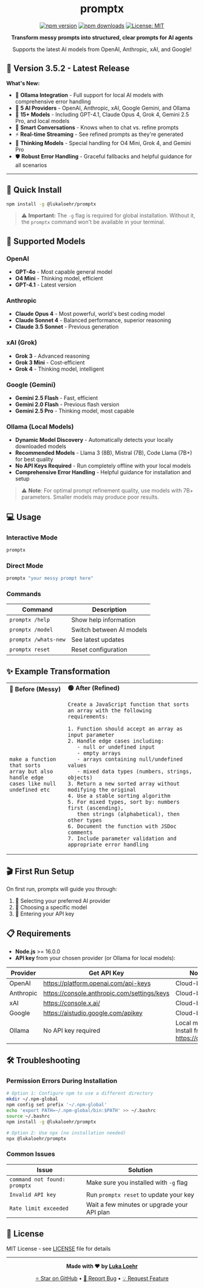 <div align="center">

# promptx

[![npm version](https://img.shields.io/npm/v/@lukaloehr/promptx.svg)](https://www.npmjs.com/package/@lukaloehr/promptx)
[![npm downloads](https://img.shields.io/npm/dm/@lukaloehr/promptx.svg)](https://www.npmjs.com/package/@lukaloehr/promptx)
[![License: MIT](https://img.shields.io/badge/License-MIT-yellow.svg)](https://opensource.org/licenses/MIT)

**Transform messy prompts into structured, clear prompts for AI agents**

Supports the latest AI models from OpenAI, Anthropic, xAI, and Google!

</div>

## 🎉 Version 3.5.2 - Latest Release

**What's New:**
- 🦙 **Ollama Integration** - Full support for local AI models with comprehensive error handling
- 🤖 **5 AI Providers** - OpenAI, Anthropic, xAI, Google Gemini, and Ollama
- 🚀 **15+ Models** - Including GPT-4.1, Claude Opus 4, Grok 4, Gemini 2.5 Pro, and local models
- 💬 **Smart Conversations** - Knows when to chat vs. refine prompts
- ⚡ **Real-time Streaming** - See refined prompts as they're generated
- 🧠 **Thinking Models** - Special handling for O4 Mini, Grok 4, and Gemini Pro
- 🛡️ **Robust Error Handling** - Graceful fallbacks and helpful guidance for all scenarios

---

## 🚀 Quick Install

```bash
npm install -g @lukaloehr/promptx
```

> ⚠️ **Important:** The `-g` flag is required for global installation. Without it, the `promptx` command won't be available in your terminal.

## 🤖 Supported Models

### OpenAI
- **GPT-4o** - Most capable general model
- **O4 Mini** - Thinking model, efficient
- **GPT-4.1** - Latest version

### Anthropic  
- **Claude Opus 4** - Most powerful, world's best coding model
- **Claude Sonnet 4** - Balanced performance, superior reasoning
- **Claude 3.5 Sonnet** - Previous generation

### xAI (Grok)
- **Grok 3** - Advanced reasoning
- **Grok 3 Mini** - Cost-efficient
- **Grok 4** - Thinking model, intelligent

### Google (Gemini)
- **Gemini 2.5 Flash** - Fast, efficient
- **Gemini 2.0 Flash** - Previous flash version
- **Gemini 2.5 Pro** - Thinking model, most capable

### Ollama (Local Models)
- **Dynamic Model Discovery** - Automatically detects your locally downloaded models
- **Recommended Models** - Llama 3 (8B), Mistral (7B), Code Llama (7B+) for best quality
- **No API Keys Required** - Run completely offline with your local models
- **Comprehensive Error Handling** - Helpful guidance for installation and setup

> ⚠️ **Note**: For optimal prompt refinement quality, use models with 7B+ parameters. Smaller models may produce poor results.

## 💻 Usage

### Interactive Mode
```bash
promptx
```

### Direct Mode
```bash
promptx "your messy prompt here"
```

### Commands
| Command | Description |
|---------|-------------|
| `promptx /help` | Show help information |
| `promptx /model` | Switch between AI models |
| `promptx /whats-new` | See latest updates |
| `promptx reset` | Reset configuration |

## ✨ Example Transformation

<table>
<tr>
<td><strong>🔴 Before (Messy)</strong></td>
<td><strong>🟢 After (Refined)</strong></td>
</tr>
<tr>
<td>

```
make a function that sorts 
array but also handle edge 
cases like null undefined etc
```

</td>
<td>

```
Create a JavaScript function that sorts an array with the following requirements:

1. Function should accept an array as input parameter
2. Handle edge cases including:
   - null or undefined input
   - empty arrays
   - arrays containing null/undefined values
   - mixed data types (numbers, strings, objects)
3. Return a new sorted array without modifying the original
4. Use a stable sorting algorithm
5. For mixed types, sort by: numbers first (ascending), 
   then strings (alphabetical), then other types
6. Document the function with JSDoc comments
7. Include parameter validation and appropriate error handling
```

</td>
</tr>
</table>

## 🎬 First Run Setup

On first run, promptx will guide you through:
1. 🤖 Selecting your preferred AI provider
2. 🎯 Choosing a specific model
3. 🔑 Entering your API key

## 📋 Requirements

- **Node.js** >= 16.0.0
- **API key** from your chosen provider (or Ollama for local models):

| Provider | Get API Key | Notes |
|----------|-------------|-------|
| OpenAI | https://platform.openai.com/api-keys | Cloud-based |
| Anthropic | https://console.anthropic.com/settings/keys | Cloud-based |
| xAI | https://console.x.ai/ | Cloud-based |
| Google | https://aistudio.google.com/apikey | Cloud-based |
| Ollama | No API key required | Local models - Install from https://ollama.ai |

## 🛠️ Troubleshooting

### Permission Errors During Installation

```bash
# Option 1: Configure npm to use a different directory
mkdir ~/.npm-global
npm config set prefix '~/.npm-global'
echo 'export PATH=~/.npm-global/bin:$PATH' >> ~/.bashrc
source ~/.bashrc
npm install -g @lukaloehr/promptx

# Option 2: Use npx (no installation needed)
npx @lukaloehr/promptx
```

### Common Issues

| Issue | Solution |
|-------|----------|
| `command not found: promptx` | Make sure you installed with `-g` flag |
| `Invalid API key` | Run `promptx reset` to update your key |
| `Rate limit exceeded` | Wait a few minutes or upgrade your API plan |

## 📝 License

MIT License - see [LICENSE](LICENSE) file for details

---

<div align="center">

**Made with ❤️ by [Luka Loehr](https://github.com/luka-loehr)**

[⭐ Star on GitHub](https://github.com/luka-loehr/promptx-cli) • [🐛 Report Bug](https://github.com/luka-loehr/promptx-cli/issues) • [💡 Request Feature](https://github.com/luka-loehr/promptx-cli/issues)

</div>